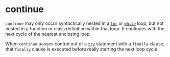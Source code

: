 # continue

`continue` may only occur syntactically nested in a [`for`](/statements/for.md) or [`while`](/statements/while.md) loop, but not nested in a function or class definition within that loop. It continues with the next cycle of the nearest enclosing loop.

When `continue` passes control out of a [`try`](/statements/try.md) statement with a `finally` clause, that `finally` clause is executed before really starting the next loop cycle.
